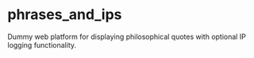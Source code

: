 # phrases_and_ips
Dummy web platform for displaying philosophical quotes with optional IP logging functionality.
